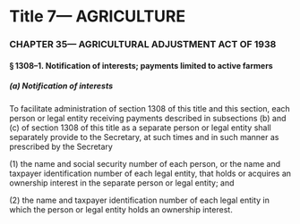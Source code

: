 
# Title 7— AGRICULTURE
### CHAPTER 35— AGRICULTURAL ADJUSTMENT ACT OF 1938
#### § 1308–1. Notification of interests; payments limited to active farmers
##### (a) Notification of interests

To facilitate administration of section 1308 of this title and this section, each person or legal entity receiving payments described in subsections (b) and (c) of section 1308 of this title as a separate person or legal entity shall separately provide to the Secretary, at such times and in such manner as prescribed by the Secretary

(1) the name and social security number of each person, or the name and taxpayer identification number of each legal entity, that holds or acquires an ownership interest in the separate person or legal entity; and

(2) the name and taxpayer identification number of each legal entity in which the person or legal entity holds an ownership interest.
